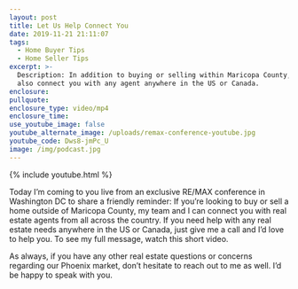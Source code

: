 ```yaml
---
layout: post
title: Let Us Help Connect You
date: 2019-11-21 21:11:07
tags:
  - Home Buyer Tips
  - Home Seller Tips
excerpt: >-
  Description: In addition to buying or selling within Maricopa County, we can
  also connect you with any agent anywhere in the US or Canada.
enclosure:
pullquote:
enclosure_type: video/mp4
enclosure_time:
use_youtube_image: false
youtube_alternate_image: /uploads/remax-conference-youtube.jpg
youtube_code: Dws8-jmPc_U
image: /img/podcast.jpg
---
```


{% include youtube.html %}

Today I’m coming to you live from an exclusive RE/MAX conference in Washington DC to share a friendly reminder: If you’re looking to buy or sell a home outside of Maricopa County, my team and I can connect you with real estate agents from all across the country. If you need help with any real estate needs anywhere in the US or Canada, just give me a call and I’d love to help you. To see my full message, watch this short video.&nbsp;

As always, if you have any other real estate questions or concerns regarding our Phoenix market, don’t hesitate to reach out to me as well. I’d be happy to speak with you.
